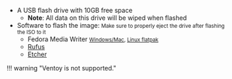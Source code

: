 - A USB flash drive with 10GB free space
  - **Note**: All data on this drive will be wiped when flashed
- Software to flash the image:
<small>Make sure to properly eject the drive after flashing the ISO to it</small>
  - Fedora Media Writer
    <small>[Windows/Mac](https://github.com/FedoraQt/MediaWriter/releases/latest), [Linux flatpak](https://flathub.org/apps/org.fedoraproject.MediaWriter)</small>
  - [Rufus](https://rufus.ie/en/)
  - [Etcher](https://etcher.balena.io/)

!!! warning "Ventoy is not supported."
